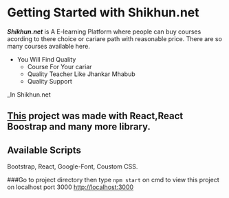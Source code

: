 # Getting Started with Shikhun.net

**_Shikhun.net_** is A E-learning Platform where people can buy courses acording to there choice or cariare path with reasonable price. There are so many courses available here.

- You Will Find Quality
  - Course For Your cariar
  - Quality Teacher Like Jhankar Mhabub
  - Quality Support

\_In Shikhun.net

## [This](https://shikhun.netlify.app/home) project was made with React,React Boostrap and many more library.

## Available Scripts

Bootstrap, React, Google-Font, Coustom CSS.

###Go to project directory then type `npm start` on cmd to view this project on localhost port 3000
[http://localhost:3000](http://localhost:3000)
